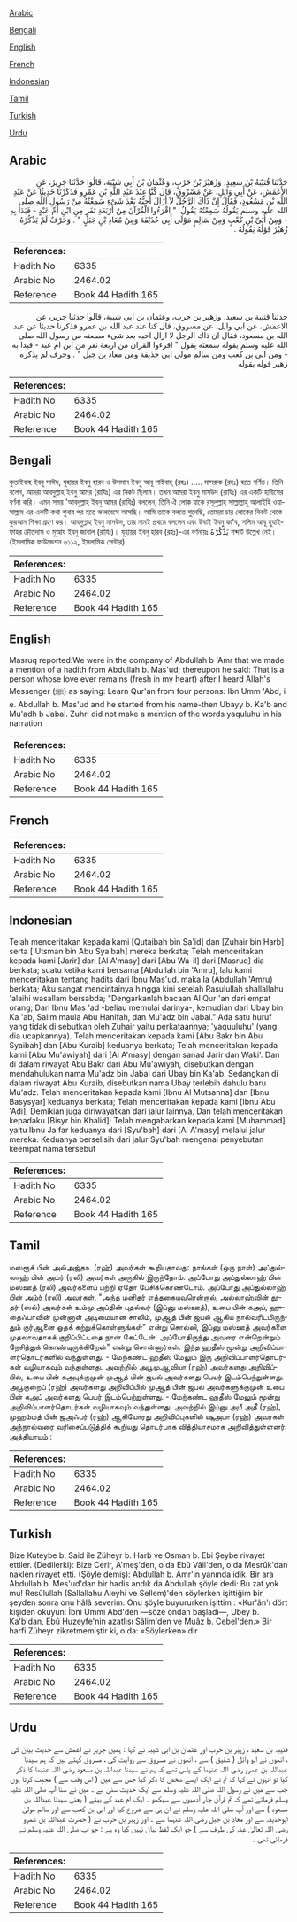 [Arabic](#arabic)

[Bengali](#bengali)

[English](#english)

[French](#french)

[Indonesian](#indonesian)

[Tamil](#tamil)

[Turkish](#turkish)

[Urdu](#urdu)

## Arabic


<div dir="rtl" lang="ar" style={{fontSize:'larger',backgroundColor:'#f8f9fa',padding:20}}>
حَدَّثَنَا قُتَيْبَةُ بْنُ سَعِيدٍ، وَزُهَيْرُ بْنُ حَرْبٍ، وَعُثْمَانُ بْنُ أَبِي شَيْبَةَ، قَالُوا حَدَّثَنَا جَرِيرٌ، عَنِ الأَعْمَشِ، عَنْ أَبِي وَائِلٍ، عَنْ مَسْرُوقٍ، قَالَ كُنَّا عِنْدَ عَبْدِ اللَّهِ بْنِ عَمْرٍو فَذَكَرْنَا حَدِيثًا عَنْ عَبْدِ اللَّهِ بْنِ مَسْعُودٍ، فَقَالَ إِنَّ ذَاكَ الرَّجُلَ لاَ أَزَالُ أُحِبُّهُ بَعْدَ شَىْءٍ سَمِعْتُهُ مِنْ رَسُولِ اللَّهِ صلى الله عليه وسلم يَقُولُهُ سَمِعْتُهُ يَقُولُ ‏ "‏ اقْرَءُوا الْقُرْآنَ مِنْ أَرْبَعَةِ نَفَرٍ مِنِ ابْنِ أُمِّ عَبْدٍ - فَبَدَأَ بِهِ - وَمِنْ أُبَىِّ بْنِ كَعْبٍ وَمِنْ سَالِمٍ مَوْلَى أَبِي حُذَيْفَةَ وَمِنْ مُعَاذِ بْنِ جَبَلٍ ‏"‏ ‏.‏ وَحَرْفٌ لَمْ يَذْكُرْهُ زُهَيْرٌ قَوْلُهُ يَقُولُهُ ‏.‏
</div>
<div style={{backgroundColor:'#f8f9fa',padding:20, marginBottom: 10}}><table> <thead> <tr> <th>References:</th> <th></th> </tr> </thead> <tbody><tr><td>Hadith No</td><td>6335</td></tr><tr><td>Arabic No</td><td>2464.02</td></tr><tr><td>Reference</td><td>Book 44 Hadith 165</td></tr></tbody></table></div>


<div dir="rtl" lang="ar" style={{fontSize:'larger',backgroundColor:'#f8f9fa',padding:20}}>
حدثنا قتيبة بن سعيد، وزهير بن حرب، وعثمان بن ابي شيبة، قالوا حدثنا جرير، عن الاعمش، عن ابي وايل، عن مسروق، قال كنا عند عبد الله بن عمرو فذكرنا حديثا عن عبد الله بن مسعود، فقال ان ذاك الرجل لا ازال احبه بعد شىء سمعته من رسول الله صلى الله عليه وسلم يقوله سمعته يقول " اقرءوا القران من اربعة نفر من ابن ام عبد - فبدا به - ومن ابى بن كعب ومن سالم مولى ابي حذيفة ومن معاذ بن جبل " . وحرف لم يذكره زهير قوله يقوله
</div>
<div style={{backgroundColor:'#f8f9fa',padding:20, marginBottom: 10}}><table> <thead> <tr> <th>References:</th> <th></th> </tr> </thead> <tbody><tr><td>Hadith No</td><td>6335</td></tr><tr><td>Arabic No</td><td>2464.02</td></tr><tr><td>Reference</td><td>Book 44 Hadith 165</td></tr></tbody></table></div>

## Bengali


<div dir="ltr" lang="bn" style={{fontSize:'larger',backgroundColor:'#f8f9fa',padding:20}}>
কুতাইবাহ ইবনু সাঈদ, যুহায়র ইবনু হারব ও উসমান ইবনু আবূ শাইবাহ্ (রহঃ) ..... মাসরুক (রহঃ) হতে বর্ণিত। তিনি বলেন, আমরা আবদুল্লাহ ইবনু আমর (রাযিঃ) এর নিকট ছিলাম। তখন আমরা ইবনু মাসউদ (রাযিঃ) এর একটি হাদীসের বর্ণনা করি। এমন সময় 'আবদুল্লাহ ইবনু আমর (রাযিঃ) বললেন, তিনি ঐ লোক যাকে রসূলুল্লাহ সাল্লাল্লাহু আলাইহি ওয়াসাল্লাম এর একটি কথা শুনার পর হতে ভালবেসে আসছি। আমি তাকে বলতে শুনেছি, তোমরা চার লোকের নিকট থেকে কুরআন শিক্ষা গ্রহণ কর। আবদুল্লাহ ইবনু মাসউদ, তার নামই প্রথমে বললেন এবং উবাই ইবনু কা'ব, সলিম আবূ হুযাইফাহর ক্রীতদাস ও মুআয ইবনু জাবাল (রাযিঃ)। যুহায়র ইবনু হারব (রহঃ)-এর বর্ণনায়ঃ يَذْكُرْهُ শব্দটি উল্লেখ নেই। (ইসলামিক ফাউন্ডেশন ৬১১২, ইসলামিক সেন্টার)
</div>
<div style={{backgroundColor:'#f8f9fa',padding:20, marginBottom: 10}}><table> <thead> <tr> <th>References:</th> <th></th> </tr> </thead> <tbody><tr><td>Hadith No</td><td>6335</td></tr><tr><td>Arabic No</td><td>2464.02</td></tr><tr><td>Reference</td><td>Book 44 Hadith 165</td></tr></tbody></table></div>

## English


<div dir="ltr" lang="en" style={{fontSize:'larger',backgroundColor:'#f8f9fa',padding:20}}>
Masruq reported:We were in the company of Abdullah b 'Amr that we made a mention of a hadith from Abdullah b. Mas'ud; thereupon he said: That is a person whose love ever remains (fresh in my heart) after I heard Allah's Messenger (ﷺ) as saying: Learn Qur'an from four persons: Ibn Umm 'Abd, i e. Abdullah b. Mas'ud and he started from his name-then Ubayy b. Ka'b and Mu'adh b Jabal. Zuhri did not make a mention of the words yaquluhu in his narration
</div>
<div style={{backgroundColor:'#f8f9fa',padding:20, marginBottom: 10}}><table> <thead> <tr> <th>References:</th> <th></th> </tr> </thead> <tbody><tr><td>Hadith No</td><td>6335</td></tr><tr><td>Arabic No</td><td>2464.02</td></tr><tr><td>Reference</td><td>Book 44 Hadith 165</td></tr></tbody></table></div>

## French


<div dir="ltr" lang="fr" style={{fontSize:'larger',backgroundColor:'#f8f9fa',padding:20}}>

</div>
<div style={{backgroundColor:'#f8f9fa',padding:20, marginBottom: 10}}><table> <thead> <tr> <th>References:</th> <th></th> </tr> </thead> <tbody><tr><td>Hadith No</td><td>6335</td></tr><tr><td>Arabic No</td><td>2464.02</td></tr><tr><td>Reference</td><td>Book 44 Hadith 165</td></tr></tbody></table></div>

## Indonesian


<div dir="ltr" lang="id" style={{fontSize:'larger',backgroundColor:'#f8f9fa',padding:20}}>
Telah menceritakan kepada kami [Qutaibah bin Sa'id] dan [Zuhair bin Harb] serta ['Utsman bin Abu Syaibah] mereka berkata; Telah menceritakan kepada kami [Jarir] dari [Al A'masy] dari [Abu Wa-il] dari [Masruq] dia berkata; suatu ketika kami bersama [Abdullah bin 'Amru], lalu kami menceritakan tentang hadits dari Ibnu Mas'ud. maka Ia (Abdullah 'Amru) berkata; Aku sangat mencintainya hingga kini setelah Rasulullah shallallahu 'alaihi wasallam bersabda; "Dengarkanlah bacaan Al Qur 'an dari empat orang; Dari Ibnu Mas 'ad -beliau memulai darinya-, kemudian dari Ubay bin Ka 'ab, Salim maula Abu Hanifah, dan Mu'adz bin Jabal." Ada satu huruf yang tidak di sebutkan oleh Zuhair yaitu perkataannya; 'yaquuluhu' (yang dia ucapkannya). Telah menceritakan kepada kami [Abu Bakr bin Abu Syaibah] dan [Abu Kuraib] keduanya berkata; Telah menceritakan kepada kami [Abu Mu'awiyah] dari [Al A'masy] dengan sanad Jarir dan Waki'. Dan di dalam riwayat Abu Bakr dari Abu Mu'awiyah, disebutkan dengan mendahulukan nama Mu'adz bin Jabal dari Ubay bin Ka'ab. Sedangkan di dalam riwayat Abu Kuraib, disebutkan nama Ubay terlebih dahulu baru Mu'adz. Telah menceritakan kepada kami [Ibnu Al Mutsanna] dan [Ibnu Basysyar] keduanya berkata; Telah menceritakan kepada kami [Ibnu Abu 'Adi]; Demikian juga diriwayatkan dari jalur lainnya, Dan telah menceritakan kepadaku [Bisyr bin Khalid]; Telah mengabarkan kepada kami [Muhammad] yaitu Ibnu Ja'far keduanya dari [Syu'bah] dari [Al A'masy] melalui jalur mereka. Keduanya berselisih dari jalur Syu'bah mengenai penyebutan keempat nama tersebut
</div>
<div style={{backgroundColor:'#f8f9fa',padding:20, marginBottom: 10}}><table> <thead> <tr> <th>References:</th> <th></th> </tr> </thead> <tbody><tr><td>Hadith No</td><td>6335</td></tr><tr><td>Arabic No</td><td>2464.02</td></tr><tr><td>Reference</td><td>Book 44 Hadith 165</td></tr></tbody></table></div>

## Tamil


<div dir="ltr" lang="ta" style={{fontSize:'larger',backgroundColor:'#f8f9fa',padding:20}}>
மஸ்ரூக் பின் அல்அஜ்தஉ (ரஹ்) அவர்கள் கூறியதாவது: நாங்கள் (ஒரு நாள்) அப்துல்லாஹ் பின் அம்ர் (ரலி) அவர்கள் அருகில் இருந்தோம். அப்போது அப்துல்லாஹ் பின் மஸ்ஊத் (ரலி) அவர்களைப் பற்றி ஏதோ பேசிக்கொண்டோம். அப்போது அப்துல்லாஹ் பின் அம்ர் (ரலி) அவர்கள், "அந்த மனிதர் எத்தகையவரென்றால், அல்லாஹ்வின் தூதர் (ஸல்) அவர்கள் உம்மு அப்தின் புதல்வர் (இப்னு மஸ்ஊத்), உபை பின் கஅப், ஹுதைஃபாவின் முன்னாள் அடிமையான சாலிம், முஆத் பின் ஜபல் ஆகிய நால்வரிடமிருந்தும் குர்ஆனை ஓதக் கற்றுக்கொள்ளுங்கள்" என்று சொல்லி, இப்னு மஸ்ஊத் அவர்களை முதலாவதாகக் குறிப்பிட்டதை நான் கேட்டேன். அப்போதிருந்து அவரை என்றென்றும் நேசித்துக் கொண்டிருக்கிறேன்" என்று சொன்னார்கள். இந்த ஹதீஸ் மூன்று அறிவிப்பாளர்தொடர்களில் வந்துள்ளது. - மேற்கண்ட ஹதீஸ் மேலும் இரு அறிவிப்பாளர்தொடர்கள் வழியாகவும் வந்துள்ளது. அவற்றில் அபூமுஆவியா (ரஹ்) அவர்களது அறிவிப்பில், உபை பின் கஅபுக்குமுன் முஆத் பின் ஜபல் அவர்களது பெயர் இடம்பெற்றுள்ளது. அபூகுறைப் (ரஹ்) அவர்களது அறிவிப்பில் முஆத் பின் ஜபல் அவர்களுக்குமுன் உபை பின் கஅப் அவர்களது பெயர் இடம்பெற்றுள்ளது. - மேற்கண்ட ஹதீஸ் மேலும் மூன்று அறிவிப்பாளர்தொடர்கள் வழியாகவும் வந்துள்ளது. அவற்றில் இப்னு அபீ அதீ (ரஹ்), முஹம்மத் பின் ஜஅஃபர் (ரஹ்) ஆகியோரது அறிவிப்புகளில் ஷுஅபா (ரஹ்) அவர்கள் அந்நால்வரை வரிசைப்படுத்திக் கூறியது தொடர்பாக வித்தியாசமாக அறிவித்துள்ளனர். அத்தியாயம் :
</div>
<div style={{backgroundColor:'#f8f9fa',padding:20, marginBottom: 10}}><table> <thead> <tr> <th>References:</th> <th></th> </tr> </thead> <tbody><tr><td>Hadith No</td><td>6335</td></tr><tr><td>Arabic No</td><td>2464.02</td></tr><tr><td>Reference</td><td>Book 44 Hadith 165</td></tr></tbody></table></div>

## Turkish


<div dir="ltr" lang="tr" style={{fontSize:'larger',backgroundColor:'#f8f9fa',padding:20}}>
Bize Kuteybe b. Said ile Züheyr b. Harb ve Osman b. Ebi Şeybe rivayet ettiler. (Dedilerki): Bize Cerir, A'meş'den, o da Ebû Vâil'den, o da Mesrûk'dan naklen rivayet etti. (Şöyle demiş): Abdullah b. Amr'ın yanında idik. Bir ara Abdullah b. Mes'ud'dan bir hadis andık da Abdullah şöyle dedi: Bu zat yok mu! Resûlullah (Sallallahu Aleyhi ve Sellem)'den söylerken işittiğim bir şeyden sonra onu hâlâ severim. Onu şöyle buyururken işittim : «Kur'ân'ı dört kişiden okuyun: İbni Ummi Abd'den —söze ondan başladı—, Ubey b. Ka'b'dan, Ebû Huzeyfe'nin azatlısı Sâlim'den ve Muâz b. Cebel'den.» Bir harfi Züheyr zikretmemiştir ki, o da: «Söylerken» dir
</div>
<div style={{backgroundColor:'#f8f9fa',padding:20, marginBottom: 10}}><table> <thead> <tr> <th>References:</th> <th></th> </tr> </thead> <tbody><tr><td>Hadith No</td><td>6335</td></tr><tr><td>Arabic No</td><td>2464.02</td></tr><tr><td>Reference</td><td>Book 44 Hadith 165</td></tr></tbody></table></div>

## Urdu


<div dir="rtl" lang="ur" style={{fontSize:'larger',backgroundColor:'#f8f9fa',padding:20}}>
قتیبہ بن سعید ، زہیر بن حرب اور عثمان بن ابی شیبہ نے کہا : ہمیں جریر نے اعمش سے حدیث بیان کی ، انھوں نے ابو وائل ( شقیق ) سے ، انھوں نے مسروق سے روایت کی ، مسروق کہتے ہیں کہ ہم سیدنا عبداللہ بن عمرو رضی اللہ عنہما کے پاس تھے کہ ہم نے سیدنا عبداللہ بن مسعود رضی اللہ عنہما کا ذکر کیا تو انہوں نے کہا کہ تم نے ایک ایسے شخص کا ذکر کیا جس سے میں ( اس وقت سے ) محبت کرتا ہوں جب سے میں نے رسول اللہ صلی اللہ علیہ وسلم سے ایک حدیث سنی ہے ۔ میں نے سنا آپ صلی اللہ علیہ وسلم فرماتے تھے کہ تم قرآن چار آدمیوں سے سیکھو ۔ ایک ام عبد کے بیٹے ( یعنی سیدنا عبداللہ بن مسعود ) سے اور آپ صلی اللہ علیہ وسلم نے ان ہی سے شروع کیا اور ابی بن کعب سے اور سالم مولیٰ ابوحذیفہ سے اور معاذ بن جبل رضی اللہ عنہما سے ۔ اور زہیر بن حرب نے ( حضرت عبداللہ بن عمرو رضی اللہ تعالیٰ عنہ کی طرف سے ) جو ایک لفظ بیان نہیں کیا وہ ہے : جو آپ صلی اللہ علیہ وسلم نے فرمائی تھی ۔
</div>
<div style={{backgroundColor:'#f8f9fa',padding:20, marginBottom: 10}}><table> <thead> <tr> <th>References:</th> <th></th> </tr> </thead> <tbody><tr><td>Hadith No</td><td>6335</td></tr><tr><td>Arabic No</td><td>2464.02</td></tr><tr><td>Reference</td><td>Book 44 Hadith 165</td></tr></tbody></table></div>
